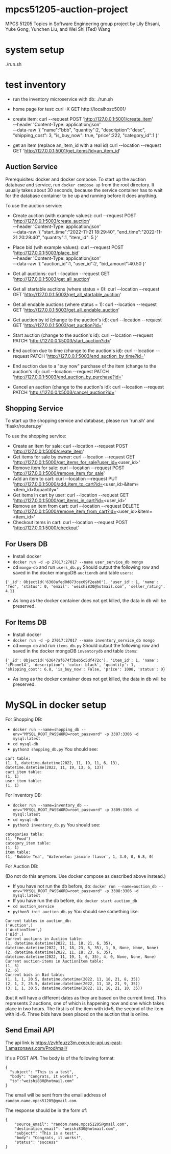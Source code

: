 # mpcs51205-auction-project

MPCS 51205 Topics in Software Engineering group project by Lily Ehsani, Yuke Gong, Yunchen Liu, and Wei Shi (Ted) Wang

# system setup

./run.sh

# test inventory

- run the inventory microservice with db:
  ./run.sh

- home page for test:
  curl -X GET http://localhost:5001/

- create item:
  curl --request POST 'http://127.0.0.1:5001/create_item' \
  --header 'Content-Type: application/json' \
  --data-raw '{
  "name":"bbb",
  "quantity":2,
  "description":"desc",
  "shipping_cost": 3,
  "is_buy_now": true,
  "price":222,
  "category_id":1
  }'

- get an item (replace an_item_id with a real id)
  curl --location --request GET 'http://127.0.0.1:5001/get_items?id=an_item_id'

## Auction Service

Prerequisites: docker and docker compose.
To start up the auction database and service, run `docker compose up` from the root directory. It usually takes about 30 seconds, because the service container has to wait for the database container to be up and running before it does anything.

To use the auction service:

- Create auction (with example values):
  curl --request POST 'http://127.0.0.1:5003/create_auction' \
  --header 'Content-Type: application/json' \
  --data-raw '{
  "start_time":"2022-11-21 18:29:40",
  "end_time":"2022-11-21 20:29:40",
  "quantity":1,
  "item_id": 5
  }'

- Place bid (wih example values):
  curl --request POST 'http://127.0.0.1:5003/place_bid' \
  --header 'Content-Type: application/json' \
  --data-raw '{
  "auction_id":1,
  "user_id":2,
  "bid_amount":40.50
  }'

- Get all auctions:
  curl --location --request GET 'http://127.0.0.1:5003/get_all_auction'

- Get all startable auctions (where status = 0):
  curl --location --request GET 'http://127.0.0.1:5003/get_all_startable_auction'

- Get all endable auctions (where status = 1):
  curl --location --request GET 'http://127.0.0.1:5003/get_all_endable_auction'

- Get auction by id (change <id> to the auction's id):
  curl --location --request GET 'http://127.0.0.1:5003/get_auction?id=<id>'

- Start auction (change <id> to the auction's id):
  curl --location --request PATCH 'http://127.0.0.1:5003/start_auction?id=<id>'

- End auction due to time (change <id> to the auction's id):
  curl --location --request PATCH 'http://127.0.0.1:5003/end_auction_by_time?id=<id>'

- End auction due to a "buy now" purchase of the item (change <id> to the auction's id):
  curl --location --request PATCH 'http://127.0.0.1:5003/end_auction_by_purchase?id=<id>'

- Cancel an auction (change <id> to the auction's id):
  curl --location --request PATCH 'http://127.0.0.1:5003/cancel_auction?id=<id>'

## Shopping Service
To start up the shopping service and database, please run 'run.sh' and 'flaskr/routers.py'

To use the shopping service:

- Create an item for sale: curl --location --request POST 'http://127.0.0.1:5000/create_item'
- Get items for sale by owner: curl --location --request GET 'http://127.0.0.1:5000/get_items_for_sale?user_id=<user_id>'
- Remove item for sale: curl --location --request POST 'http://127.0.0.1:5000/remove_item_for_sale'
- Add an item to cart: curl --location --request PUT 'http://127.0.0.1:5000/add_item_to_cart?id=<user_id>&item=<item_id>&quantity=<quantity>'
- Get items in cart by user: curl --location --request GET 'http://127.0.0.1:5000/get_items_in_cart?id=<user_id>'
- Remove an item from cart: curl --location --request DELETE 'http://127.0.0.1:5000/remove_item_from_cart?id=<user_id>&item=<item_id>'
- Checkout items in cart: curl --location --request POST 'http://127.0.0.1:5000/checkout'

## For Users DB

- Install docker
- `docker run -d -p 27017:27017 --name user_service_db mongo`
- cd `mongo-db` and run `users_db.py`
  Should output the following row and saved in the docker mongoDB `auctiondb` and table `users`:

```
{'_id': ObjectId('6360afed0d873cec09f2eab0'), 'user_id': 1, 'name': 'Ted', 'status': 0, 'email': 'weishi830@hotmail.com', 'seller_rating': 4.1}
```

- As long as the docker container does not get killed, the data in db will be preserved.

## For Items DB

- Install docker
- `docker run -d -p 27017:27017 --name inventory_service_db mongo`
- cd `mongo-db` and run `items_db.py`
  Should output the following row and saved in the docker mongoDB `inventorydb` and table `items`:

```
{'_id': ObjectId('63647af674f3beb5c5df472c'), 'item_id': 1, 'name': 'iPhone14', 'description': 'color: black', 'quantity': 1, 'shipping_cost': 6.8, 'is_buy_now': False, 'price': 1000, 'status': 0}
```

- As long as the docker container does not get killed, the data in db will be preserved.

# MySQL in docker setup

For Shopping DB:

- `docker run --name=shopping_db --env="MYSQL_ROOT_PASSWORD=root_password" -p 3307:3306 -d mysql:latest`
- `cd mysql-db`
- `python3 shopping_db.py`
  You should see:

```
cart table:
(1, 1, datetime.datetime(2022, 11, 19, 11, 6, 13), datetime.datetime(2022, 11, 19, 13, 6, 13))
cart_item table:
(1, 1)
user_item table:
(1, 1)
```

For Inventory DB:

- `docker run --name=inventory_db --env="MYSQL_ROOT_PASSWORD=root_password" -p 3309:3306 -d mysql:latest`
- `cd mysql-db`
- `python3 inventory_db.py`
  You should see:

```
categories table:
(1, 'Food')
category_item table:
(1, 1)
item table:
(1, 'Bubble Tea', 'Watermelon jasmine flavor', 1, 3.0, 0, 6.8, 0)
```

For Auction DB:

(Do not do this anymore. Use docker compose as described above instead.)

- If you have not run the db before, do: `docker run --name=auction_db --env="MYSQL_ROOT_PASSWORD=root_password" -p 3308:3306 -d mysql:latest`
- If you have run the db before, do: `docker start auction_db`
- `cd auction_service`
- `python3 init_auction_db.py`
  You should see something like:

```
Current tables in auction_db:
('Auction',)
('AuctionItem',)
('Bid',)
Current auctions in Auction table:
(1, datetime.datetime(2022, 11, 18, 21, 6, 35), datetime.datetime(2022, 11, 18, 23, 6, 35), 1, 0, None, None, None)
(2, datetime.datetime(2022, 11, 18, 23, 6, 35), datetime.datetime(2022, 11, 19, 1, 6, 35), 4, 0, None, None, None)
Current auction-items in AuctionItem table:
(1, 5)
(2, 6)
Current bids in Bid table:
(1, 1, 1, 20.5, datetime.datetime(2022, 11, 18, 21, 8, 35))
(2, 1, 2, 25.5, datetime.datetime(2022, 11, 18, 21, 9, 35))
(3, 1, 1, 30.5, datetime.datetime(2022, 11, 18, 21, 10, 35))
```

(but it will have a different dates as they are based on the current time). This represents 2 auctions, one of which is happening now and one which takes place in two hours. The first is of the item with id=5, the second of the item with id=6. Three bids have been placed on the auction that is online.

## Send Email API

The api link is https://zvhfeuzz3m.execute-api.us-east-1.amazonaws.com/Prod/mail/

It's a POST API. The body is of the following format:

```
{
  "subject": "This is a test",
  "body": "Congrats, it works!",
  "to":"weishi830@hotmail.com"
}
```

The email will be sent from the email address of `random.name.mpcs51205@gmail.com`.

The response should be in the form of:

```
{
    "source_email": "random.name.mpcs51205@gmail.com",
    "destination_email": "weishi830@hotmail.com",
    "subject": "This is a test",
    "body": "Congrats, it works!",
    "status": "success"
}
```
